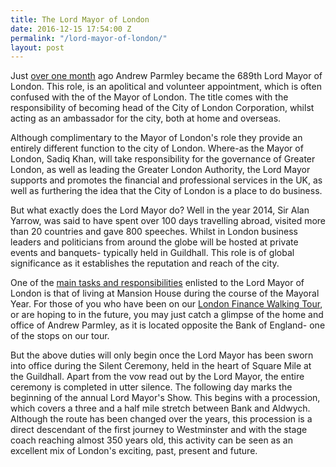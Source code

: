 ```yaml
---
title: The Lord Mayor of London
date: 2016-12-15 17:54:00 Z
permalink: "/lord-mayor-of-london/"
layout: post
---
```


Just [over one month](http://citymatters.london/lord-mayor-andrew-parmley/) ago Andrew Parmley became the 689th Lord Mayor of London. This role, is an apolitical and volunteer appointment, which is often confused with the of the Mayor of London. The title comes with the responsibility of becoming head of the City of London Corporation, whilst acting as an ambassador for the city, both at home and overseas.

Although complimentary to the Mayor of London's role they provide an entirely different function to the city of London. Where-as the Mayor of London, Sadiq Khan, will take responsibility for the governance of Greater London, as well as leading the Greater London Authority, the Lord Mayor supports and promotes the financial and professional services in the UK, as well as furthering the idea that the City of London is a place to do business.

But what exactly does the Lord Mayor do? Well in the year 2014, Sir Alan Yarrow, was said to have spent over 100 days travelling abroad, visited more than 20 countries and gave 800 speeches. Whilst in London business leaders and politicians from around the globe will be hosted at private events and banquets- typically held in Guildhall. This role is of global significance as it establishes the reputation and reach of the city.

One of the [main tasks and responsibilities](https://www.cityoflondon.gov.uk/about-the-city/how-we-make-decisions/Documents/Lord-Mayor-Job-Description.pdf) enlisted to the Lord Mayor of London is that of living at Mansion House during the course of the Mayoral Year. For those of you who have been on our [London Finance Walking Tour](http://www.insider-london.co.uk/tours/london-finance-walking-tour/), or are hoping to in the future, you may just catch a glimpse of the home and office of Andrew Parmley, as it is located opposite the Bank of England- one of the stops on our tour.

But the above duties will only begin once the Lord Mayor has been sworn into office during the Silent Ceremony, held in the heart of Square Mile at the Guildhall. Apart from the vow read out by the Lord Mayor, the entire ceremony is completed in utter silence. The following day marks the beginning of the annual Lord Mayor's Show. This begins with a procession, which covers a three and a half mile stretch between Bank and Aldwych. Although the route has been changed over the years, this procession is a direct descendant of the first journey to Westminster and with the stage coach reaching almost 350 years old, this activity can be seen as an excellent mix of London's exciting, past, present and future.
